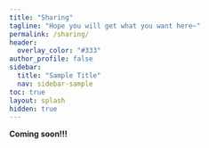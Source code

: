 ```yaml
---
title: "Sharing"
tagline: "Hope you will get what you want here~"
permalink: /sharing/
header:
  overlay_color: "#333"
author_profile: false
sidebar:
  title: "Sample Title"
  nav: sidebar-sample
toc: true
layout: splash
hidden: true
---
```


**Coming soon!!!**  
